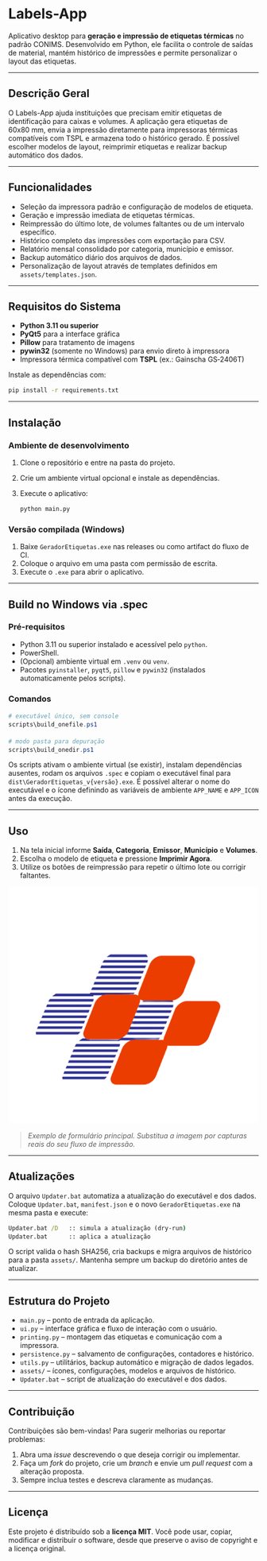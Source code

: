 # Labels-App

Aplicativo desktop para **geração e impressão de etiquetas térmicas** no padrão
CONIMS. Desenvolvido em Python, ele facilita o controle de saídas de material,
mantém histórico de impressões e permite personalizar o layout das etiquetas.

---

## Descrição Geral

O Labels-App ajuda instituições que precisam emitir etiquetas de identificação
para caixas e volumes. A aplicação gera etiquetas de 60x80&nbsp;mm, envia a
impressão diretamente para impressoras térmicas compatíveis com TSPL e armazena
todo o histórico gerado. É possível escolher modelos de layout, reimprimir
etiquetas e realizar backup automático dos dados.

---

## Funcionalidades

- Seleção da impressora padrão e configuração de modelos de etiqueta.
- Geração e impressão imediata de etiquetas térmicas.
- Reimpressão do último lote, de volumes faltantes ou de um intervalo
  específico.
- Histórico completo das impressões com exportação para CSV.
- Relatório mensal consolidado por categoria, município e emissor.
- Backup automático diário dos arquivos de dados.
- Personalização de layout através de templates definidos em `assets/templates.json`.

---

## Requisitos do Sistema

- **Python 3.11 ou superior**
- **PyQt5** para a interface gráfica
- **Pillow** para tratamento de imagens
- **pywin32** (somente no Windows) para envio direto à impressora
- Impressora térmica compatível com **TSPL** (ex.: Gainscha GS‑2406T)

Instale as dependências com:

```bash
pip install -r requirements.txt
```

---

## Instalação

### Ambiente de desenvolvimento

1. Clone o repositório e entre na pasta do projeto.
2. Crie um ambiente virtual opcional e instale as dependências.
3. Execute o aplicativo:

   ```bash
   python main.py
   ```

### Versão compilada (Windows)

1. Baixe `GeradorEtiquetas.exe` nas releases ou como artifact do fluxo de CI.
2. Coloque o arquivo em uma pasta com permissão de escrita.
3. Execute o `.exe` para abrir o aplicativo.

---

## Build no Windows via .spec

### Pré-requisitos

- Python 3.11 ou superior instalado e acessível pelo `python`.
- PowerShell.
- (Opcional) ambiente virtual em `.venv` ou `venv`.
- Pacotes `pyinstaller`, `pyqt5`, `pillow` e `pywin32` (instalados automaticamente pelos scripts).

### Comandos

```powershell
# executável único, sem console
scripts\build_onefile.ps1

# modo pasta para depuração
scripts\build_onedir.ps1
```

Os scripts ativam o ambiente virtual (se existir), instalam dependências
ausentes, rodam os arquivos `.spec` e copiam o executável final para
`dist\GeradorEtiquetas_v{versão}.exe`. É possível alterar o nome do
executável e o ícone definindo as variáveis de ambiente `APP_NAME` e
`APP_ICON` antes da execução.

---

## Uso

1. Na tela inicial informe **Saída**, **Categoria**, **Emissor**,
   **Município** e **Volumes**.
2. Escolha o modelo de etiqueta e pressione **Imprimir Agora**.
3. Utilize os botões de reimpressão para repetir o último lote ou corrigir
   faltantes.

![Tela principal](assets/color.png)

> *Exemplo de formulário principal. Substitua a imagem por capturas reais do
> seu fluxo de impressão.*

---

## Atualizações

O arquivo `Updater.bat` automatiza a atualização do executável e dos dados.
Coloque `Updater.bat`, `manifest.json` e o novo `GeradorEtiquetas.exe` na mesma
pasta e execute:

```bat
Updater.bat /D   :: simula a atualização (dry‑run)
Updater.bat      :: aplica a atualização
```

O script valida o hash SHA256, cria backups e migra arquivos de histórico para a
pasta `assets/`. Mantenha sempre um backup do diretório antes de atualizar.

---

## Estrutura do Projeto

- `main.py` – ponto de entrada da aplicação.
- `ui.py` – interface gráfica e fluxo de interação com o usuário.
- `printing.py` – montagem das etiquetas e comunicação com a impressora.
- `persistence.py` – salvamento de configurações, contadores e histórico.
- `utils.py` – utilitários, backup automático e migração de dados legados.
- `assets/` – ícones, configurações, modelos e arquivos de histórico.
- `Updater.bat` – script de atualização do executável e dos dados.

---

## Contribuição

Contribuições são bem-vindas! Para sugerir melhorias ou reportar problemas:

1. Abra uma *issue* descrevendo o que deseja corrigir ou implementar.
2. Faça um *fork* do projeto, crie um *branch* e envie um *pull request* com a
   alteração proposta.
3. Sempre inclua testes e descreva claramente as mudanças.

---

## Licença

Este projeto é distribuído sob a **licença MIT**. Você pode usar, copiar,
modificar e distribuir o software, desde que preserve o aviso de copyright e a
licença original.

